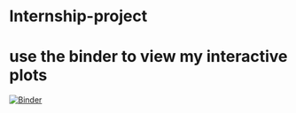 # Internship-project

# use the binder to view my interactive plots

[![Binder](https://mybinder.org/badge_logo.svg)](https://mybinder.org/v2/gh/jaisandeshls/Internship-project/master?filepath=Estimation_of_car_prices.ipynb)
